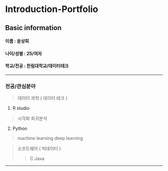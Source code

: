 # Introduction-Portfolio

## Basic information
#### 이름 : 윤상희
#### 나이/성별 : 25/여자
#### 학교/전공 : 한림대학교/데이터테크
****  
### 전공/관심분야
> 데이터 과학 ( 데이터 테크 )
1. R studio
> 시각화
> 회귀분석  
2. Python
> machine learning
> deep learning

> 소프트웨어 ( 빅데이터 )
>> C
>> Java
****  

